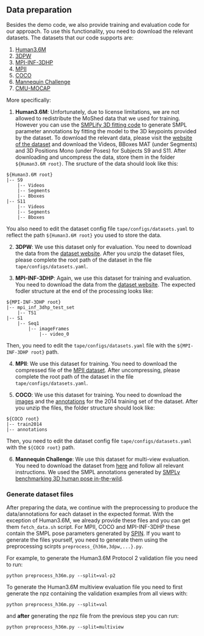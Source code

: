 ## Data preparation
Besides the demo code, we also provide training and evaluation code for our approach. To use this functionality, you need to download the relevant datasets.
The datasets that our code supports are:
1. [Human3.6M](http://vision.imar.ro/human3.6m/description.php)
2. [3DPW](https://virtualhumans.mpi-inf.mpg.de/3DPW/)
3. [MPI-INF-3DHP](http://gvv.mpi-inf.mpg.de/3dhp-dataset/)
4. [MPII](http://human-pose.mpi-inf.mpg.de)
5. [COCO](http://cocodataset.org/#home)
6. [Mannequin Challenge](https://google.github.io/mannequinchallenge/www/index.html)
6. [CMU-MOCAP](http://mocap.cs.cmu.edu)

More specifically:
1. **Human3.6M**: Unfortunately, due to license limitations, we are not allowed to redistribute the MoShed data that we used for training.
However you can use the [SMPLify 3D fitting code](https://github.com/JiangWenPL/multiperson) to generate SMPL parameter annotations by fitting the model to the 3D keypoints provided by the dataset.
To download the relevant data, please visit the [website of the dataset](http://vision.imar.ro/human3.6m/description.php) and download the Videos, BBoxes MAT (under Segments) and 3D Positions Mono (under Poses) for Subjects S9 and S11. After downloading and uncompress the data, store them in the folder ```${Human3.6M root}```. The sructure of the data should look like this:
```
${Human3.6M root}
|-- S9
    |-- Videos
    |-- Segments
    |-- Bboxes
|-- S11
    |-- Videos
    |-- Segments
    |-- Bboxes
```
You also need to edit the dataset config file ```tape/configs/datasets.yaml``` to reflect the path ```${Human3.6M root}``` you used to store the data. 

2. **3DPW**: We use this dataset only for evaluation. You need to download the data from the [dataset website](https://virtualhumans.mpi-inf.mpg.de/3DPW/). After you unzip the dataset files, please complete the root path of the dataset in the file ```tape/configs/datasets.yaml```.

3. **MPI-INF-3DHP**: Again, we use this dataset for training and evaluation. You need to download the data from the [dataset website](http://gvv.mpi-inf.mpg.de/3dhp-dataset). The expected fodler structure at the end of the processing looks like:
```
${MPI-INF-3DHP root}
|-- mpi_inf_3dhp_test_set
    |-- TS1
|-- S1
    |-- Seq1
        |-- imageFrames
            |-- video_0
```
Then, you need to edit the ```tape/configs/datasets.yaml``` file with the ```${MPI-INF-3DHP root}``` path.

4. **MPII**: We use this dataset for training. You need to download the compressed file of the [MPII dataset](https://datasets.d2.mpi-inf.mpg.de/andriluka14cvpr/mpii_human_pose_v1.tar.gz). After uncompressing, please complete the root path of the dataset in the file ```tape/configs/datasets.yaml```.

5. **COCO**: We use this dataset for training. You need to download the [images](http://images.cocodataset.org/zips/train2014.zip) and the [annotations](http://images.cocodataset.org/annotations/annotations_trainval2014.zip) for the 2014 training set of the dataset. After you unzip the files, the folder structure should look like:
```
${COCO root}
|-- train2014
|-- annotations
```
Then, you need to edit the dataset config file ```tape/configs/datasets.yaml``` with the ```${COCO root}``` path.

6. **Mannequin Challenge**: We use this dataset for multi-view evaluation. You need to download the dataset from [here](https://google.github.io/mannequinchallenge/www/index.html) and follow all relevant instructions. We used the SMPL annotations generated by [SMPLy benchmarking 3D human pose in-the-wild](https://europe.naverlabs.com/research/computer-vision/mannequin-benchmark/).

### Generate dataset files
After preparing the data, we continue with the preprocessing to produce the data/annotations for each dataset in the expected format.
With the exception of Human3.6M, we already provide these files and you can get them ```fetch_data.sh``` script.
For MPII, COCO and MPI-INF-3DHP these contain the SMPL pose parameters generated by [SPIN](https://github.com/nkolot/SPIN).
If you want to generate the files yourself, you need to generate them using the preprocessing scirpts ```preprocess_{h36m,3dpw,...}.py```.

For example, to generate the Human3.6M Protocol 2 validation file you need to run:
```
python preprocess_h36m.py --split=val-p2
```
To generate the Human3.6M multiview evaluation file you need to first generate the npz containing the validation examples from all views with:
```
python preprocess_h36m.py --split=val
```
and __after__ generating the npz file from the previous step you can run:
```
python preprocess_h36m.py --split=multiview
```
